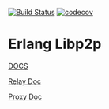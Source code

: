 [![Build Status](https://badge.buildkite.com/4d3f726086ce9603d8e3fab663ce396afff684db43feaf9356.svg?branch=master)](https://buildkite.com/helium/erlang-libp2p)
[![codecov](https://codecov.io/gh/helium/erlang-libp2p/branch/master/graph/badge.svg)](https://codecov.io/gh/helium/erlang-libp2p)

# Erlang Libp2p

<a href="https://helium.github.io/erlang-libp2p/">DOCS</a>

<a href="doc/relay.md">Relay Doc</a>

<a href="doc/proxy.md">Proxy Doc</a>
